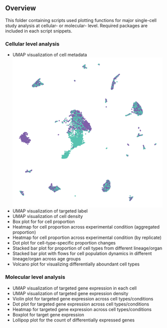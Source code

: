 ## Overview
This folder containing scripts used plotting functions for major single-cell study analysis at cellular- or molecular- level.
Required packages are included in each script snippets. 

### Cellular level analysis
- UMAP visualization of cell metadata
    ![Alt text](plotting_scripts/sample_figure/sex_label_kidney.png)
- UMAP visualization of targeted label
- UMAP visualization of cell density
- Box plot for for cell proportion
- Heatmap for cell proportion across experimental condition (aggregated proportion)
- Heatmap for cell proportion across experimental condition (by replicate)
- Dot plot for cell-type-specific proportion changes
- Stacked bar plot for proportion of cell types from different lineage/organ
- Stacked bar plot with flows for cell population dynamics in different lineage/organ across age groups
- Volcano plot for visualizing differentially aboundant cell types

### Molecular level analysis
- UMAP visualization of targeted gene expression in each cell
- UMAP visualization of targeted gene expression density
- Violin plot for targeted gene expression across cell types/conditions
- Dot plot for targeted gene expression across cell types/conditions
- Heatmap for targeted gene expression across cell types/conditions
- Boxplot for target gene expression
- Lollipop plot for the count of differentially expressed genes
